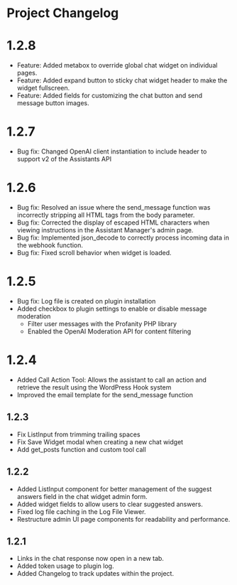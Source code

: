 # Project Changelog

# 1.2.8
- Feature: Added metabox to override global chat widget on individual pages.
- Feature: Added expand button to sticky chat widget header to make the widget fullscreen.
- Feature: Added fields for customizing the chat button and send message button images.

# 1.2.7
- Bug fix: Changed OpenAI client instantiation to include header to support v2 of the Assistants API 

# 1.2.6
- Bug fix: Resolved an issue where the send_message function was incorrectly stripping all HTML tags from the body parameter.
- Bug fix: Corrected the display of escaped HTML characters when viewing instructions in the Assistant Manager's admin page.
- Bug fix: Implemented json_decode to correctly process incoming data in the webhook function.
- Bug fix: Fixed scroll behavior when widget is loaded.

# 1.2.5
- Bug fix: Log file is created on plugin installation
- Added checkbox to plugin settings to enable or disable message moderation
    - Filter user messages with the Profanity PHP library
    - Enabled the OpenAI Moderation API for content filtering

# 1.2.4
- Added Call Action Tool: Allows the assistant to call an action and retrieve the result using the WordPress Hook system
- Improved the email template for the send_message function

## 1.2.3
- Fix ListInput from trimming trailing spaces
- Fix Save Widget modal when creating a new chat widget
- Add get_posts function and custom tool call

## 1.2.2
- Added ListInput component for better management of the suggest answers field in the chat widget admin form.
- Added widget fields to allow users to clear suggested answers.
- Fixed log file caching in the Log File Viewer.
- Restructure admin UI page components for readability and performance.

## 1.2.1
- Links in the chat response now open in a new tab.
- Added token usage to plugin log.
- Added Changelog to track updates within the project.
